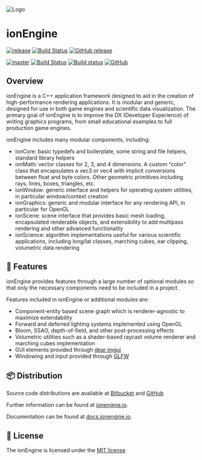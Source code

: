 ![Logo](http://i.imgur.com/AMFY7t6.png)

ionEngine
=========

[![release](https://img.shields.io/badge/branch-release-38C7B6.svg)](https://github.com/iondune/ionEngine/releases) [![Build Status](https://travis-ci.org/iondune/ionEngine.svg?branch=release)](https://travis-ci.org/iondune/ionEngine) [![GitHub release](https://img.shields.io/github/release/iondune/ionEngine.svg)](https://github.com/iondune/ionEngine/releases)

[![master](https://img.shields.io/badge/branch-master-B2A0EB.svg)](https://github.com/iondune/ionEngine) [![Build Status](https://travis-ci.org/iondune/ionEngine.svg?branch=master)](https://travis-ci.org/iondune/ionEngine) [![Build status](https://ci.appveyor.com/api/projects/status/p8wakf96tk3qrm2x?svg=true)](https://ci.appveyor.com/project/iondune/ionengine) [![GitHub](https://img.shields.io/badge/pre--release-v0.4.4-blue.svg)](https://github.com/iondune/ionEngine/commits/master)

Overview
--------

ionEngine is a C++ application framework designed to aid in the creation of high-performance rendering applications.
It is modular and generic, designed for use in both game engines and scientific data visualization.
The primary goal of ionEngine is to improve the DX (Developer Experience) of writing graphics programs, from small educational examples to full production game engines.

ionEngine includes many modular components, including:

* ionCore: basic typedefs and boilerplate, some string and file helpers, standard library helpers
* ionMath: vector classes for 2, 3, and 4 dimensions. A custom “color” class that encapsulates a vec3 or vec4 with implicit conversions between float and byte colors.
  Other geometric primitives including rays, lines, boxes, triangles, etc.
* ionWindow: generic interface and helpers for operating system utilities, in particular window/context creation
* ionGraphics: generic and modular interface for any rendering API, in particular for OpenGL
* ionScene: scene interface that provides basic mesh loading, encapsulated renderable objects, and extensibility to add multipass rendering and other advanced functionality
* ionScience: algorithm implementations useful for various scientific applications, including long/lat classes, marching cubes, ear clipping, volumetric data rendering


:pencil: Features
--------

ionEngine provides features through a large number of optional modules so
that only the necessary components need to be included in a project.

Features included in ionEngine or additional modules are:

* Component-entity based scene graph which is renderer-agnostic to maximize extendability
* Forward and deferred lighting systems implemented using OpenGL
* Bloom, SSAO, depth-of-field, and other post-processing effects
* Volumetric utilities such as a shader-based raycast volume renderer and marching cubes implementation
* GUI elements provided through [dear imgui](https://github.com/ocornut/imgui)
* Windowing and input provided through [GLFW](http://www.glfw.org/)


:package: Distribution
------------

Source code distributions are available at [Bitbucket](https://bitbucket.org/iondune/ionengine) and [GitHub](https://github.com/iondune/ionEngine)

Further information can be found at [ionengine.io](http://ionengine.io/).

Documentation can be found at [docs.ionengine.io](http://docs.ionengine.io/).


:hammer: License
-------

The ionEngine is licensed under the [MIT license](http://opensource.org/licenses/MIT)
